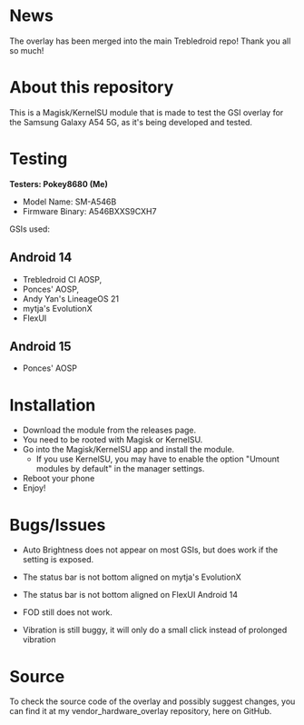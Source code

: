 # News
The overlay has been merged into the main Trebledroid repo! Thank you all so much!

# About this repository
This is a Magisk/KernelSU module that is made to test the GSI overlay for the Samsung Galaxy A54 5G, as it's being developed and tested.

# Testing
 **Testers: Pokey8680 (Me)**
- Model Name: SM-A546B
- Firmware Binary: A546BXXS9CXH7

GSIs used:

## Android 14
  - Trebledroid CI AOSP,
  - Ponces' AOSP,
  -  Andy Yan's LineageOS 21
  -  mytja's EvolutionX
  -  FlexUI 
## Android 15
  - Ponces' AOSP 
# Installation
- Download the module from the releases page.
- You need to be rooted with Magisk or KernelSU.
- Go into the Magisk/KernelSU app and install the module.
  - If you use KernelSU, you may have to enable the option "Umount modules by default" in the manager settings.
- Reboot your phone
- Enjoy!

# Bugs/Issues
- Auto Brightness does not appear on most GSIs, but does work if the setting is exposed.

- The status bar is not bottom aligned on mytja's EvolutionX

- The status bar is not bottom aligned on FlexUI Android 14

- FOD still does not work.

- Vibration is still buggy, it will only do a small click instead of prolonged vibration 

# Source
To check the source code of the overlay and possibly suggest changes, you can find it at my vendor_hardware_overlay repository, here on GitHub.
